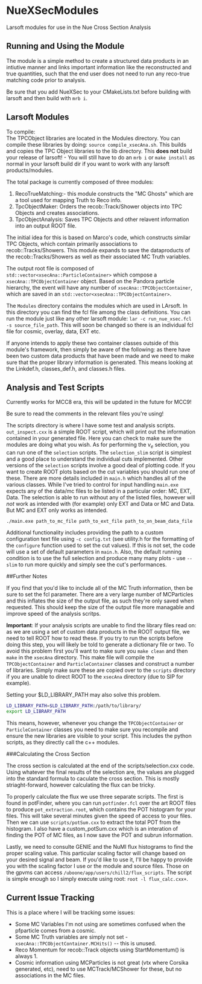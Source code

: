 # NueXSecModules
Larsoft modules for use in the Nue Cross Section Analysis

## Running and Using the Module

The module is a simple method to create a structured data products in an intiutive manner and links important information like the reconstructed and true quantities, such that the end user does not need to run any reco-true matching code prior to analysis.

Be sure that you add NueXSec to your CMakeLists.txt before building with larsoft and then build with `mrb i`.

## Larsoft Modules
To compile:  
The TPCObject libraries are located in the Modules directory. You can compile these libraries by doing: `source compile_xsecAna.sh`. This builds and copies the TPC Object libraries to the lib directory. This **does not** build your release of larsoft! - You will still have to do an `mrb i` or `make install` as normal in your larsoft build dir if you want to work with any larsoft products/modules.

The total package is currently composed of three modules:

1. RecoTrueMatching:- this module constructs the "MC Ghosts" which are a tool used for mapping Truth to Reco info.
2. TpcObjectMaker: Orders the recob::Track/Shower objects into TPC Objects and creates associations.
3. TpcObjectAnalysis: Saves TPC Objects and other relavent information into an output ROOT file.

The initial idea for this is based on Marco's code, which constructs similar TPC Objects, which contain primarily associations to recob::Tracks/Showers. This module expands to save the dataproducts of the recob::Tracks/Showers as well as their associated MC Truth variables.

The output root file is composed of `std::vector<xsecAna::ParticleContainer>` which compose a `xsecAna::TPCObjectContainer` object. Based on the Pandora particle hierarchy, the event will have any number of `xsecAna::TPCObjectContainer`, which are saved in an `std::vector<xsecAna::TPCObjectContainer>`.

The `Modules` directory contains the modules which are used in LArsoft. In this directory you can find the fcl file among the class definitions. You can run the module just like any other larsoft module: `lar -c run_nue_xsec.fcl -s source_file_path`. This will soon be changed so there is an individual fcl file for cosmic, overlay, data, EXT etc.

If anyone intends to apply these two container classes outside of this module's framework, then simply be aware of the following: as there have been two custom data products that have been made and we need to make sure that the proper library information is generated. This means looking at the Linkdef.h, classes_def.h, and classes.h files.

## Analysis and Test Scripts
Currently works for MCC8 era, this will be updated in the future for MCC9!

Be sure to read the comments in the relevant files you're using!

The scripts directory is where I have some test and analysis scripts. `out_inspect.cxx` is a simple ROOT script, which will print out the information contained in your generated file. Here you can check to make sure the modules are doing what you wish.
As for performing the $\nu_{e}$ selection, you can run one of the `selection` scripts. The `selection_slim` script is simplest and a good place to understand the individual cuts implemented. Other versions of the `selection` scripts involve a good deal of plotting code. If you want to create ROOT plots based on the cut variables you should run one of these.
There are more details included in `main.h` which handles all of the various classes.
While I've tried to control for input handling `main.exe` expects any of the data/mc files to be listed in a particular order: MC, EXT, Data.
The selection is able to run without any of the listed files, however will *not* work as intended with (for example) only EXT and Data or MC and Data. But MC and EXT only works as intended.

```
./main.exe path_to_mc_file path_to_ext_file path_to_on_beam_data_file
```

Additional functionality includes providing the path to a custom configuration text file using `-c config.txt` (see utility.h for the formatting of the `configure` function used to set the cut values). If this is not set, the code will use a set of default parameters in `main.h`.
Also, the default running condition is to use the full selection and produce many many plots - use `--slim` to run more quickly and simply see the cut's performances.


##Further Notes

If you find that you'd like to include all of the MC Truth information, then be sure to set the fcl parameter. There are a very large number of MCParticles and this inflates the size of the output file, as such they're only saved when requested. This should keep the size of the output file more managable and improve speed of the analysis scritps.

**Important**: If your analysis scripts are unable to find the library files read on: as we are using a set of custom data products in the ROOT output file, we need to tell ROOT how to read these. If you try to run the scripts before doing this step, you will likely be told to generate a dictionary file or two. To avoid this problem first you'll want to make sure you `make clean` and then `make` in the `xsecAna` directory. This make file will compile the `TPCObjectContainer` and `ParticleContainer` classes and construct a number of libraries. Simply make sure these are copied over to the `scripts` directory if you are unable to direct ROOT to the `xsecAna` directory (due to SIP for example).

Setting your $LD_LIBRARY_PATH may also solve this problem.
```bash
LD_LIBRARY_PATH=$LD_LIBRARY_PATH:/path/to/library/
export LD_LIBRARY_PATH
```

This means, however, whenever you change the `TPCObjectContainer` or `ParticleContainer` classes you need to make sure you recompile and ensure the new libraries are visible to your script.
This includes the python scripts, as they directly call the c++ modules.

###Calculating the Cross Section

The cross section is calculated at the end of the scripts/selection.cxx code. Using whatever the final results of the selection are, the values are plugged into the standard formula to caculate the cross section. This is mostly striaght-forward, however calculating the flux can be tricky.

To properly calculate the flux we use three separate scripts. The first is found in potFinder, where you can run `potfinder.fcl` over the art ROOT files to produce `pot_extraction.root`, which contains the POT histogram for your files. This will take several minutes given the speed of access to your files. Then we can use  `scripts/potSum.cxx` to extract the total POT from the histogram.
I also have a custom_potSum.cxx which is an interation of finding the POT of MC files, as I now save the POT and subrun information.

Lastly, we need to consulte GENIE and the NuMI flux histograms to find the proper scaling value. This particular scaling factor will change based on your desired signal and beam. If you'd like to use it, I'll be happy to provide you with the scaling factor I use or the module and source files. Those on the gpvms can access `/uboone/app/users/chill2/flux_scripts`. The script is simple enough so I simply execute using root: `root -l flux_calc.cxx+`.


## Current Issue Tracking

This is a place where I will be tracking some issues:

- Some MC Variables I'm not using are sometimes confused when the pfparticle comes from a cosmic.
- Some MC Truth variables are simply not set - `xsecAna::TPCObjectContainer.MCHits()` -- this is unused.
- Reco Momentum for recob::Track objects using StartMomentum() is always 1.
- Cosmic information using MCParticles is not great (vtx where Corsika generated, etc), need to use MCTrack/MCShower for these, but no associations in the MC files.
